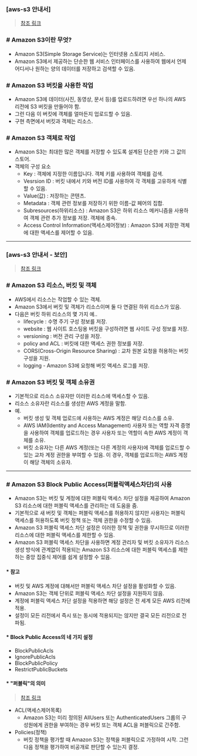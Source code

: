 ﻿
### [aws-s3 안내서]
> [참조 링크](https://docs.aws.amazon.com/ko_kr/AmazonS3/latest/dev/Welcome.html)

### \# Amazon S3이란 무엇?

+ Amazon S3(Simple Storage Service)는 인터넷용 스토리지 서비스.
+ Amazon S3에서 제공하는 단순한 웹 서비스 인터페이스를 사용하여 웹에서 언제 어디서나 원하는 양의 데이터를 저장하고 검색할 수 있음.

### \# Amazon S3 버킷을 사용한 작업

+ Amazon S3에 데이터(사진, 동영상, 문서 등)를 업로드하려면 우선 하나의 AWS 리전에 S3 버킷을 만들어야 함.
+ 그런 다음 이 버킷에 객체를 얼마든지 업로드할 수 있음. 
+ 구현 측면에서 버킷과 객체는 리소스.

### \# Amazon S3 객체로 작업

+ Amazon S3는 최대한 많은 객체를 저장할 수 있도록 설계된 단순한 키와 그 값의 스토어.
+ 객체의 구성 요소
	- Key : 객체에 지정한 이름입니다. 객체 키를 사용하여 객체를 검색.
	- Vesrsion ID : 버킷 내에서 키와 버전 ID를 사용하여 각 객체를 고유하게 식별할 수 있음.
	- Value(값) : 저장하는 콘텐츠.
	- Metadata : 객체 관련 정보를 저장하기 위한 이름-값 페어의 집합.
	- Subresources(하위리소스) : Amazon S3은 하위 리소스 메커니즘을 사용하여 객체 관련 추가 정보를 저장. 객체에 종속.
	- Access Control Information(액세스제어정보) : Amazon S3에 저장한 객체에 대한 액세스를 제어할 수 있음.

- - -

### [aws-s3 안내서 - 보안]
> [참조 링크](https://docs.aws.amazon.com/ko_kr/AmazonS3/latest/dev/access-control-overview.html)

### \# Amazon S3 리소스, 버킷 및 객체

+ AWS에서 리소스는 작업할 수 있는 객체.
+ Amazon S3에서 버킷 및 객체가 리소스이며 둘 다 연결된 하위 리소스가 있음.
+ 다음은 버킷 하위 리소스의 몇 가지 예..
	- lifecycle : 수명 주기 구성 정보를 저장.
	- website : 웹 사이트 호스팅용 버킷을 구성하려면 웹 사이트 구성 정보를 저장.
	- versioning : 버전 관리 구성을 저장.
	- policy and ACL : 버킷에 대한 액세스 권한 정보를 저장.
	- CORS(Cross-Origin Resource Sharing) : 교차 원본 요청을 허용하는 버킷 구성을 지원.
	- logging - Amazon S3에 요청해 버킷 액세스 로그를 저장.
	
### \# Amazon S3 버킷 및 객체 소유권

+ 기본적으로 리소스 소유자만 이러한 리소스에 액세스할 수 있음.
+ 리소스 소유자란 리소스를 생성한 AWS 계정을 말함.
+ 예.
	- 버킷 생성 및 객체 업로드에 사용하는 AWS 계정은 해당 리소스를 소유.
	- AWS IAM(Identity and Access Management) 사용자 또는 역할 자격 증명을 사용하여 객체를 업로드하는 경우 사용자 또는 역할이 속한 AWS 계정이 객체를 소유.
	- 버킷 소유자는 다른 AWS 계정(또는 다른 계정의 사용자)에 객체를 업로드할 수 있는 교차 계정 권한을 부여할 수 있음. 이 경우, 객체를 업로드하는 AWS 계정이 해당 객체의 소유자.

- - -

### \# Amazon S3 Block Public Access(퍼블릭액세스차단)의 사용

+ Amazon S3는 버킷 및 계정에 대한 퍼블릭 액세스 차단 설정을 제공하여 Amazon S3 리소스에 대한 퍼블릭 액세스를 관리하는 데 도움을 줌.
+ 기본적으로 새 버킷 및 객체는 퍼블릭 액세스를 허용하지 않지만 사용자는 퍼블릭 액세스를 허용하도록 버킷 정책 또는 객체 권한을 수정할 수 있음.
+ Amazon S3 퍼블릭 액세스 차단 설정은 이러한 정책 및 권한을 무시하므로 이러한 리소스에 대한 퍼블릭 액세스를 제한할 수 있음.
+ Amazon S3 퍼블릭 액세스 차단을 사용하면 계정 관리자 및 버킷 소유자가 리소스 생성 방식에 관계없이 적용되는 Amazon S3 리소스에 대한 퍼블릭 액세스를 제한하는 중앙 집중식 제어를 쉽게 설정할 수 있음.

#### \* 참고

+ 버킷 및 AWS 계정에 대해서만 퍼블릭 액세스 차단 설정을 활성화할 수 있음.
+ Amazon S3는 객체 단위로 퍼블릭 액세스 차단 설정을 지원하지 않음.
+ 계정에 퍼블릭 액세스 차단 설정을 적용하면 해당 설정은 전 세계 모든 AWS 리전에 적용.
+ 설정이 모든 리전에서 즉시 또는 동시에 적용되지는 않지만 결국 모든 리전으로 전파됨.

#### \* Block Public Access의 네 가지 설정
+ BlockPublicAcls
+ IgnorePublicAcls
+ BlockPublicPolicy
+ RestrictPublicBuckets

#### \* "퍼블릭"의 의미
> [참조 링크](https://docs.aws.amazon.com/ko_kr/AmazonS3/latest/dev/access-control-block-public-access.html#access-control-block-public-access-policy-status)

+ ACL(액세스제어목록)
	- Amazon S3는 미리 정의된 AllUsers 또는 AuthenticatedUsers 그룹의 구성원에게 권한을 부여하는 경우 버킷 또는 객체 ACL을 퍼블릭으로 간주함.
+ Policies(정책)
	- 버킷 정책을 평가할 때 Amazon S3는 정책을 퍼블릭으로 가정하여 시작. 그런 다음 정책을 평가하여 비공개로 판단할 수 있는지 결정.


